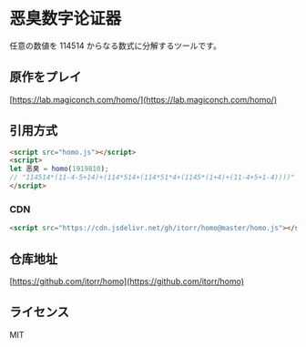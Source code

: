 # 恶臭数字论证器
任意の数値を 114514 からなる数式に分解するツールです。

## 原作をプレイ
[https://lab.magiconch.com/homo/](https://lab.magiconch.com/homo/)

## 引用方式
```HTML
<script src="homo.js"></script>
<script>
let 恶臭 = homo(1919810);
// "114514*(11-4-5+14)+(114*514+(114*51*4+(1145*(1+4)+(11-4+5+1-4))))"
</script>
```
### CDN
```HTML
<script src="https://cdn.jsdelivr.net/gh/itorr/homo@master/homo.js"></script>
```

## 仓库地址
[https://github.com/itorr/homo](https://github.com/itorr/homo)

## ライセンス
MIT
